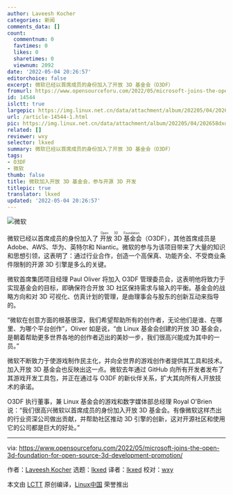 ```yaml
---
author: Laveesh Kocher
categories: 新闻
comments_data: []
count:
  commentnum: 0
  favtimes: 0
  likes: 0
  sharetimes: 0
  viewnum: 2092
date: '2022-05-04 20:26:57'
editorchoice: false
excerpt: 微软已经以首席成员的身份加入了开放 3D 基金会（O3DF）
fromurl: https://www.opensourceforu.com/2022/05/microsoft-joins-the-open-3d-foundation-for-open-source-3d-development-promotion/
id: 14544
islctt: true
largepic: https://img.linux.net.cn/data/attachment/album/202205/04/202658dxdd71hyy8ddy1hy.jpg
url: /article-14544-1.html
pic: https://img.linux.net.cn/data/attachment/album/202205/04/202658dxdd71hyy8ddy1hy.jpg.thumb.jpg
related: []
reviewer: wxy
selector: lkxed
summary: 微软已经以首席成员的身份加入了开放 3D 基金会（O3DF）
tags:
- O3DF
- 微软
thumb: false
title: 微软加入开放 3D 基金会，参与开源 3D 开发
titlepic: true
translator: lkxed
updated: '2022-05-04 20:26:57'
---
```


![微软](/data/attachment/album/202205/04/202658dxdd71hyy8ddy1hy.jpg)


微软已经以首席成员的身份加入了<ruby> 开放 3D 基金会 <rt>  Open 3D Foundation </rt></ruby>（O3DF），其他首席成员是 Adobe、AWS、华为、英特尔和 Niantic。微软的参与为该项目带来了大量的知识和思想引领，这表明了：通过行业合作，创造一个高保真、功能齐全、不受商业条件限制的开源 3D 引擎是多么的关键。


微软首席集团项目经理 Paul Oliver 将加入 O3DF 管理委员会，这表明他将致力于实现基金会的目标，即确保符合开放 3D 社区保持需求与输入的平衡。基金会的战略方向和对 3D 可视化、仿真计划的管理，是由理事会与股东的创新互动来指导的。


“微软在创意方面的根基很深，我们希望帮助所有的创作者，无论他们是谁、在哪里、为哪个平台创作”，Oliver 如是说，“由 Linux 基金会创建的开放 3D 基金会，是朝着帮助更多世界各地的创作者迈出的美妙一步，我们很高兴能成为其中的一员。”


微软不断致力于使游戏制作民主化，并向全世界的游戏创作者提供其工具和技术。加入开放 3D 基金会也反映出这一点。微软去年通过 GitHub 向所有开发者发布了其游戏开发工具包，并正在通过与 O3DF 的新伙伴关系，扩大其向所有人开放技术的承诺。


O3DF 执行董事，兼 Linux 基金会的游戏和数字媒体部总经理 Royal O'Brien 说：“我们很高兴微软以首席成员的身份加入开放 3D 基金会。有像微软这样杰出的行业资深公司做出贡献，并帮助社区推动 3D 引擎的创新，这对开源社区和使用它的公司都是巨大的好处。”




---


via: <https://www.opensourceforu.com/2022/05/microsoft-joins-the-open-3d-foundation-for-open-source-3d-development-promotion/>


作者：[Laveesh Kocher](https://www.opensourceforu.com/author/laveesh-kocher/) 选题：[lkxed](https://github.com/lkxed) 译者：[lkxed](https://github.com/lkxed) 校对：[wxy](https://github.com/wxy)


本文由 [LCTT](https://github.com/LCTT/TranslateProject) 原创编译，[Linux中国](https://linux.cn/) 荣誉推出
